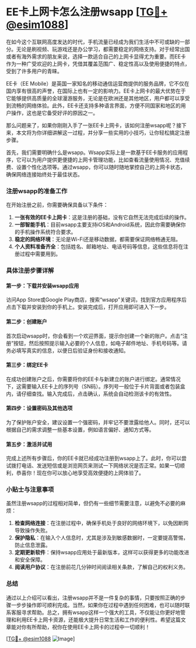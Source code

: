 # EE卡上网卡怎么注册wsapp [[TG💪+ @esim1088](https://t.me/s/esim1088)]

在如今这个互联网高度发达的时代，手机流量已经成为我们生活中不可或缺的一部分。无论是刷视频、玩游戏还是办公学习，都需要稳定的网络支持。对于经常出国或者有海外需求的朋友来说，选择一款适合自己的上网卡显得尤为重要。而EE卡作为一种广受欢迎的上网卡，凭借其覆盖范围广、稳定性高以及使用便捷的特点，受到了许多用户的青睐。

EE卡（EE Mobile）是英国一家知名的移动通信运营商提供的服务品牌，它不仅在国内享有很高的声誉，在国际上也有一定的影响力。EE卡上网卡的最大优势在于它能够提供高质量的全球漫游服务，无论是在欧洲还是其他地区，用户都可以享受到流畅的网络体验。此外，EE卡还支持多种语言界面，方便不同国家和地区的用户操作，这也是它备受好评的原因之一。

那么问题来了，如果你刚刚入手了一张EE卡上网卡，该如何注册wsapp呢？接下来，本文将为你详细讲解这一过程，并分享一些实用的小技巧，让你轻松搞定注册步骤。

首先，我们需要明确什么是wsapp。Wsapp实际上是一款基于EE卡服务的应用程序，它可以为用户提供更便捷的上网卡管理功能，比如查看流量使用情况、充值续费、设置个性化选项等。通过wsapp，你可以随时随地掌控自己的上网卡状态，确保网络连接始终处于最佳状态。

### 注册wsapp的准备工作

在开始注册之前，你需要确保具备以下条件：

1. **一张有效的EE卡上网卡**：这是注册的基础，没有它自然无法完成后续的操作。
2. **一部智能手机**：目前wsapp主要支持iOS和Android系统，因此你需要确保你的手机操作系统符合要求。
3. **稳定的网络环境**：无论是Wi-Fi还是移动数据，都需要保证网络畅通无阻。
4. **个人资料准备齐全**：包括姓名、邮箱地址、电话号码等信息，这些信息将在注册过程中需要用到。

### 具体注册步骤详解

#### 第一步：下载并安装wsapp应用

访问App Store或Google Play商店，搜索“wsapp”关键词，找到官方应用程序后点击下载并安装到你的手机上。安装完成后，打开应用即可进入下一步。

#### 第二步：创建账户

首次启动wsapp时，你会看到一个欢迎界面，提示你创建一个新的账户。点击“注册”按钮，然后按照提示输入必要的个人信息，如电子邮件地址、手机号码等。请务必填写真实的信息，以便日后验证身份和接收通知。

#### 第三步：绑定EE卡

在成功创建账户之后，你需要将你的EE卡与新建立的账户进行绑定。通常情况下，这需要输入EE卡上的序列号（SN码）。序列号一般位于卡片背面或者包装盒内，请仔细查找。输入完成后，点击确认，系统会自动检测该卡的有效性。

#### 第四步：设置密码及其他选项

为了保护账户安全，建议设置一个强密码，并牢记不要泄露给他人。同时，还可以根据自己的需求调整一些基本设置，例如语言偏好、通知方式等。

#### 第五步：激活并试用

完成上述所有步骤后，你的EE卡就已经成功注册到wsapp上了。此时，你可以尝试拨打电话、发送短信或是浏览网页来测试一下网络状况是否正常。如果一切顺利，恭喜你！现在你可以放心地享受高效便捷的上网体验了。

### 小贴士与注意事项

虽然注册wsapp的过程相对简单，但仍有一些细节需要注意，以避免不必要的麻烦：

1. **检查网络连接**：在注册过程中，确保手机处于良好的网络环境下，以免因断网导致操作失败。
2. **保护隐私**：在输入个人信息时，尤其是涉及到敏感数据时，一定要提高警惕，防止信息泄露。
3. **定期更新软件**：保持wsapp应用处于最新版本，这样可以获得更多的功能改进和安全保障。
4. **阅读用户协议**：在注册前花几分钟时间阅读相关条款，了解自己的权利义务。

### 总结

通过以上介绍可以看出，注册wsapp并不是一件复杂的事情，只要按照正确的步骤一步步操作即可顺利完成。当然，如果你在过程中遇到任何困难，也可以随时联系客服寻求帮助。总之，拥有wsapp这样一个强大的工具，不仅能让你更好地管理和利用EE卡上网卡资源，还能极大提升日常生活和工作的便利性。希望这篇文章能对你有所帮助，祝你在使用EE卡上网卡的过程中一切顺利！

[[TG💪+ @esim1088](https://t.me/s/esim1088) ![Image](https://i.postimg.cc/4NQfJmqS/Snipaste-2025-05-13-00-14-12.png)]